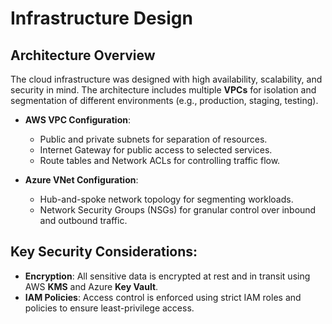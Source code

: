 # Infrastructure Design

## Architecture Overview
The cloud infrastructure was designed with high availability, scalability, and security in mind. The architecture includes multiple **VPCs** for isolation and segmentation of different environments (e.g., production, staging, testing).

- **AWS VPC Configuration**: 
  - Public and private subnets for separation of resources.
  - Internet Gateway for public access to selected services.
  - Route tables and Network ACLs for controlling traffic flow. 

- **Azure VNet Configuration**: 
  - Hub-and-spoke network topology for segmenting workloads.
  - Network Security Groups (NSGs) for granular control over inbound and outbound traffic.

## Key Security Considerations:
- **Encryption**: All sensitive data is encrypted at rest and in transit using AWS **KMS** and Azure **Key Vault**.
- **IAM Policies**: Access control is enforced using strict IAM roles and policies to ensure least-privilege access.
